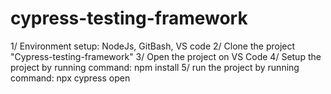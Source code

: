 # cypress-testing-framework
1/ Environment setup: NodeJs, GitBash, VS code
2/ Clone the project "Cypress-testing-framework"
3/ Open the project on VS Code
4/ Setup the project by running command: npm install
5/ run the project by running command: npx cypress open
